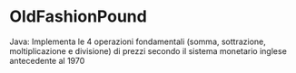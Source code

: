 # OldFashionPound
Java: Implementa le 4 operazioni fondamentali (somma, sottrazione, moltiplicazione e divisione) di prezzi secondo il sistema monetario inglese antecedente al 1970
